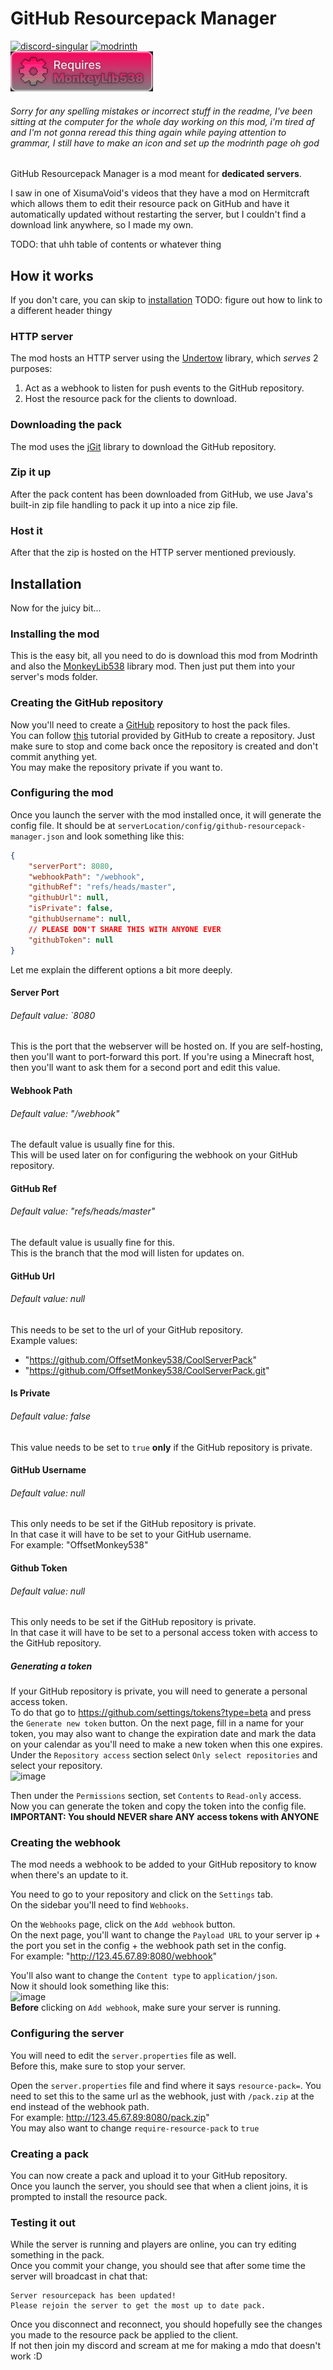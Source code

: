 # GitHub Resourcepack Manager
[![discord-singular](https://cdn.jsdelivr.net/npm/@intergrav/devins-badges@3/assets/cozy/social/discord-singular_vector.svg)](https://discord.offsetmonkey538.top/)
[![modrinth](https://cdn.jsdelivr.net/npm/@intergrav/devins-badges@3/assets/cozy/available/modrinth_vector.svg)](https://modrinth.com/mod/github-resourcepack-manager)  
[![requires-monkeylib538](https://raw.githubusercontent.com/OffsetMods538/MonkeyLib538/master/images/requires_monkeylib538.png)](https://modrinth.com/mod/monkeylib538)

###### Sorry for any spelling mistakes or incorrect stuff in the readme, I've been sitting at the computer for the whole day working on this mod, i'm tired af and I'm *not* gonna reread this thing again while paying attention to grammar, I still have to make an icon and set up the modrinth page oh god

GitHub Resourcepack Manager is a mod meant for **dedicated servers**.

I saw in one of XisumaVoid's videos that they have a mod on Hermitcraft which allows them to edit their resource pack on GitHub and have it automatically updated without restarting the server, but I couldn't find a download link anywhere, so I made my own.

TODO: that uhh table of contents or whatever thing

## How it works
If you don't care, you can skip to [installation]() TODO: figure out how to link to a different header thingy

### HTTP server
The mod hosts an HTTP server using the [Undertow](https://undertow.io/) library, which *serves* 2 purposes:
1. Act as a webhook to listen for push events to the GitHub repository.
2. Host the resource pack for the clients to download.

### Downloading the pack
The mod uses the [jGit](https://www.eclipse.org/jgit/) library to download the GitHub repository.

### Zip it up
After the pack content has been downloaded from GitHub, we use Java's built-in zip file handling to pack it up into a nice zip file.

### Host it
After that the zip is hosted on the HTTP server mentioned previously.

## Installation
Now for the juicy bit...


### Installing the mod
This is the easy bit, all you need to do is download this mod from Modrinth and also the [MonkeyLib538](https://modrinth.com/mod/monkeylib538) library mod. Then just put them into your server's mods folder.

### Creating the GitHub repository
Now you'll need to create a [GitHub](https://github.com) repository to host the pack files.  
You can follow [this](https://docs.github.com/en/repositories/creating-and-managing-repositories/quickstart-for-repositories#create-a-repository) tutorial provided by GitHub to create a repository. Just make sure to stop and come back once the repository is created and don't commit anything yet.  
You may make the repository private if you want to.

### Configuring the mod
Once you launch the server with the mod installed once, it will generate the config file. It should be at `serverLocation/config/github-resourcepack-manager.json` and look something like this:
```json
{
	"serverPort": 8080,
	"webhookPath": "/webhook",
	"githubRef": "refs/heads/master",
	"githubUrl": null,
	"isPrivate": false,
	"githubUsername": null,
	// PLEASE DON'T SHARE THIS WITH ANYONE EVER
	"githubToken": null
}
```
Let me explain the different options a bit more deeply.
#### Server Port
###### Default value: `8080
This is the port that the webserver will be hosted on. If you are self-hosting, then you'll want to port-forward this port. If you're using a Minecraft host, then you'll want to ask them for a second port and edit this value.

#### Webhook Path
###### Default value: "/webhook"
The default value is usually fine for this.  
This will be used later on for configuring the webhook on your GitHub repository.

#### GitHub Ref
###### Default value: "refs/heads/master"
The default value is usually fine for this.  
This is the branch that the mod will listen for updates on.

#### GitHub Url
###### Default value: null
This needs to be set to the url of your GitHub repository.  
Example values:
- "https://github.com/OffsetMonkey538/CoolServerPack"
- "https://github.com/OffsetMonkey538/CoolServerPack.git"

#### Is Private
###### Default value: false
This value needs to be set to `true` **only** if the GitHub repository is private.

#### GitHub Username
###### Default value: null
This only needs to be set if the GitHub repository is private.  
In that case it will have to be set to your GitHub username.  
For example: "OffsetMonkey538"

#### Github Token
###### Default value: null
This only needs to be set if the GitHub repository is private.  
In that case it will have to be set to a personal access token with access to the GitHub repository.

##### Generating a token
If your GitHub repository is private, you will need to generate a personal access token.  
To do that go to https://github.com/settings/tokens?type=beta and press the `Generate new token` button.
On the next page, fill in a name for your token, you may also want to change the expiration date and mark the data on your calendar as you'll need to make a new token when this one expires.  
Under the `Repository access` section select `Only select repositories` and select your repository.  
![image](https://github.com/OffsetMods538/Github-Resourcepack-Manager/assets/71213040/41df9787-ca56-4cf5-be84-5a5e866b6605)

Then under the `Permissions` section, set `Contents` to `Read-only` access.  
Now you can generate the token and copy the token into the config file.  
**IMPORTANT: You should NEVER share ANY access tokens with ANYONE**

### Creating the webhook
The mod needs a webhook to be added to your GitHub repository to know when there's an update to it.

You need to go to your repository and click on the `Settings` tab.  
On the sidebar you'll need to find `Webhooks`.

On the `Webhooks` page, click on the `Add webhook` button.  
On the next page, you'll want to change the `Payload URL` to your server ip + the port you set in the config + the webhook path set in the config.  
For example: "http://123.45.67.89:8080/webhook"

You'll also want to change the `Content type` to `application/json`.  
Now it should look something like this:  
![image](https://github.com/OffsetMods538/Github-Resourcepack-Manager/assets/71213040/6d402ab0-297f-4621-9eb0-7496d2b287da)  
**Before** clicking on `Add webhook`, make sure your server is running.

### Configuring the server
You will need to edit the `server.properties` file as well.  
Before this, make sure to stop your server.

Open the `server.properties` file and find where it says `resource-pack=`. You need to set this to the same url as the webhook, just with `/pack.zip` at the end instead of the webhook path.  
For example: http://123.45.67.89:8080/pack.zip"  
You may also want to change `require-resource-pack` to `true`

### Creating a pack
You can now create a pack and upload it to your GitHub repository.  
Once you launch the server, you should see that when a client joins, it is prompted to install the resource pack.

### Testing it out
While the server is running and players are online, you can try editing something in the pack.  
Once you commit your change, you should see that after some time the server will broadcast in chat that:
```
Server resourcepack has been updated!
Please rejoin the server to get the most up to date pack.
```

Once you disconnect and reconnect, you should hopefully see the changes you made to the resource pack be applied to the client.  
If not then join my discord and scream at me for making a mdo that doesn't work :D
